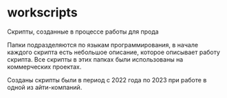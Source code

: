 # workscripts
Скрипты, созданные в процессе работы для прода

Папки подразделяются по языкам программирования, в начале каждого скрипта есть небольшое описание, которое описывает работу скрипта. Все скрипты в этих папках были использованы на коммерческих проектах.

Созданы скрипты были в период с 2022 года по 2023 при работе в одной из айти-компаний.
